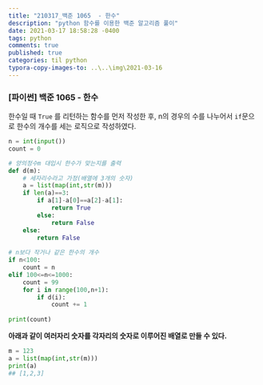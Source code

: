 ```yaml
---
title: "210317_백준 1065  - 한수"
description: "python 함수를 이용한 백준 알고리즘 풀이"
date: 2021-03-17 18:58:28 -0400
tags: python
comments: true
published: true
categories: til python
typora-copy-images-to: ..\..\img\2021-03-16
---
```




### [파이썬] 백준 1065  - 한수

한수일 때 `True` 를 리턴하는 함수를 먼저 작성한 후, n의 경우의 수를 나누어서 `if`문으로 한수의 개수를 세는 로직으로 작성하였다.

```python
n = int(input())
count = 0

# 양의정수m 대입시 한수가 맞는지를 출력
def d(m):
    # 세자리수라고 가정(배열에 3개의 숫자)
    a = list(map(int,str(m)))
    if len(a)==3:
        if a[1]-a[0]==a[2]-a[1]:
            return True
        else:
            return False
    else:
        return False
        
# n보다 작거나 같은 한수의 개수
if n<100:
    count = n
elif 100<=n<=1000:
    count = 99
    for i in range(100,n+1):
        if d(i):
            count += 1
    
print(count)
```

**아래과 같이 여러자리 숫자를 각자리의 숫자로 이루어진 배열로 만들 수 있다.**

```python
m = 123
a = list(map(int,str(m)))
print(a)
## [1,2,3]
```
